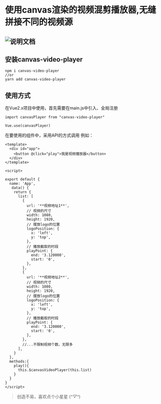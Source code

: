 # 使用canvas渲染的视频混剪播放器,无缝拼接不同的视频源

## ![说明文档](https://img.shields.io/badge/说明文档-v1.0.0-brightgreen.svg)
## 安装canvas-video-player 
```
npm i canvas-video-player
//or
yarn add canvas-video-player
```

## 使用方式

在Vue2.x项目中使用，首先需要在main.js中引入、全局注册
```
import canvasPlayer from "canvas-video-player"

Vue.use(canvasPlayer)
```
在要使用的组件中，采用API的方式调用
例如：
```
<template>
  <div id="app">
    <button @click="play">我是视频播放器</button>
  </div>
</template>

<script>

export default {
  name: 'App',
   data() {
    return {
      list: [
        {
          url: '**视频地址1**',
          // 视频的尺寸
          width: 1080,
          height: 1920,
          // 摆放logo的位置
          logoPosition: {
            x: 'left',
            y: 'top',
          },
          // 播放截取的时段
          playPoint: {
            end: '3.120000',
            start: '0',
          },
        },
        {
          url: '**视频地址2**',
          // 视频的尺寸
          width: 1080,
          height: 1920,
          // 摆放logo的位置
          logoPosition: {
            x: 'left',
            y: 'top',
          },
          // 播放截取的时段
          playPoint: {
            end: '3.120000',
            start: '0',
          },
        },
        //...不限制视频个数，无限多
      ],
    }
  },
  methods:{
    play(){
      this.$canvasVideoPlayer(this.list)
    }
  }
}
</script>
```

>创造不易，喜欢点个小星星 (*^▽^*)